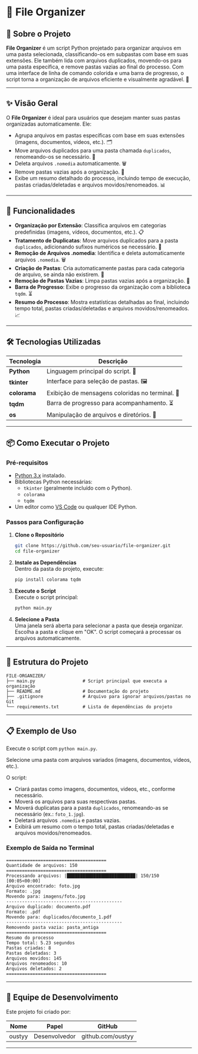 
# 📁 File Organizer

## 📖 Sobre o Projeto

**File Organizer** é um script Python projetado para organizar arquivos em uma pasta selecionada, classificando-os em subpastas com base em suas extensões. Ele também lida com arquivos duplicados, movendo-os para uma pasta específica, e remove pastas vazias ao final do processo. Com uma interface de linha de comando colorida e uma barra de progresso, o script torna a organização de arquivos eficiente e visualmente agradável. 📂

---

## ✨ Visão Geral

O **File Organizer** é ideal para usuários que desejam manter suas pastas organizadas automaticamente. Ele:
- Agrupa arquivos em pastas específicas com base em suas extensões (imagens, documentos, vídeos, etc.). 🗂️
- Move arquivos duplicados para uma pasta chamada `duplicados`, renomeando-os se necessário. 🔄
- Deleta arquivos `.nomedia` automaticamente. 🗑️
- Remove pastas vazias após a organização. 🧹
- Exibe um resumo detalhado do processo, incluindo tempo de execução, pastas criadas/deletadas e arquivos movidos/renomeados. 📊

---

## 🚀 Funcionalidades

- **Organização por Extensão**: Classifica arquivos em categorias predefinidas (imagens, vídeos, documentos, etc.). 📋
- **Tratamento de Duplicatas**: Move arquivos duplicados para a pasta `duplicados`, adicionando sufixos numéricos se necessário. 🔢
- **Remoção de Arquivos .nomedia**: Identifica e deleta automaticamente arquivos `.nomedia`. 🗑️
- **Criação de Pastas**: Cria automaticamente pastas para cada categoria de arquivo, se ainda não existirem. 📁
- **Remoção de Pastas Vazias**: Limpa pastas vazias após a organização. 🧹
- **Barra de Progresso**: Exibe o progresso da organização com a biblioteca `tqdm`. ⏳
- **Resumo do Processo**: Mostra estatísticas detalhadas ao final, incluindo tempo total, pastas criadas/deletadas e arquivos movidos/renomeados. 📈

---

## 🛠️ Tecnologias Utilizadas

| Tecnologia         | Descrição                              |
|--------------------|----------------------------------------|
| **Python**         | Linguagem principal do script. 🐍      |
| **tkinter**        | Interface para seleção de pastas. 🖼️  |
| **colorama**       | Exibição de mensagens coloridas no terminal. 🌈 |
| **tqdm**           | Barra de progresso para acompanhamento. ⏳ |
| **os**             | Manipulação de arquivos e diretórios. 📂 |

---

## 📦 Como Executar o Projeto

### Pré-requisitos
- [Python 3.x](https://www.python.org/downloads/) instalado.
- Bibliotecas Python necessárias:
  - `tkinter` (geralmente incluído com o Python).
  - `colorama`
  - `tqdm`
- Um editor como [VS Code](https://code.visualstudio.com/) ou qualquer IDE Python.

### Passos para Configuração

1. **Clone o Repositório**  
   ```bash
   git clone https://github.com/seu-usuario/file-organizer.git
   cd file-organizer
   ```

2. **Instale as Dependências**  
   Dentro da pasta do projeto, execute:
   ```bash
   pip install colorama tqdm
   ```

3. **Execute o Script**  
   Execute o script principal:
   ```bash
   python main.py
   ```

4. **Selecione a Pasta**  
   Uma janela será aberta para selecionar a pasta que deseja organizar. Escolha a pasta e clique em "OK". O script começará a processar os arquivos automaticamente.

---

## 🌟 Estrutura do Projeto

```
FILE-ORGANIZER/
├── main.py                  # Script principal que executa a organização
├── README.md                # Documentação do projeto
├── .gitignore               # Arquivo para ignorar arquivos/pastas no Git
└── requirements.txt         # Lista de dependências do projeto
```

---

## 📋 Exemplo de Uso

Execute o script com `python main.py`.

Selecione uma pasta com arquivos variados (imagens, documentos, vídeos, etc.).

O script:
- Criará pastas como imagens, documentos, videos, etc., conforme necessário.
- Moverá os arquivos para suas respectivas pastas.
- Moverá duplicatas para a pasta `duplicados`, renomeando-as se necessário (ex.: `foto_1.jpg`).
- Deletará arquivos `.nomedia` e pastas vazias.
- Exibirá um resumo com o tempo total, pastas criadas/deletadas e arquivos movidos/renomeados.

### Exemplo de Saída no Terminal

```
======================================
Quantidade de arquivos: 150
======================================
Processando arquivos: |██████████████████████████| 150/150 [00:05<00:00]
Arquivo encontrado: foto.jpg
Formato: .jpg
Movendo para: imagens/foto.jpg
--------------------------------------------
Arquivo duplicado: documento.pdf
Formato: .pdf
Movendo para: duplicados/documento_1.pdf
--------------------------------------------
Removendo pasta vazia: pasta_antiga
======================================
Resumo do processo
Tempo total: 5.23 segundos
Pastas criadas: 8
Pastas deletadas: 3
Arquivos movidos: 145
Arquivos renomeados: 10
Arquivos deletados: 2
======================================
```

---

## 👥 Equipe de Desenvolvimento

Este projeto foi criado por:

| Nome     | Papel         | GitHub                    |
|----------|---------------|---------------------------|
| oustyy | Desenvolvedor | github.com/oustyy           |

---


